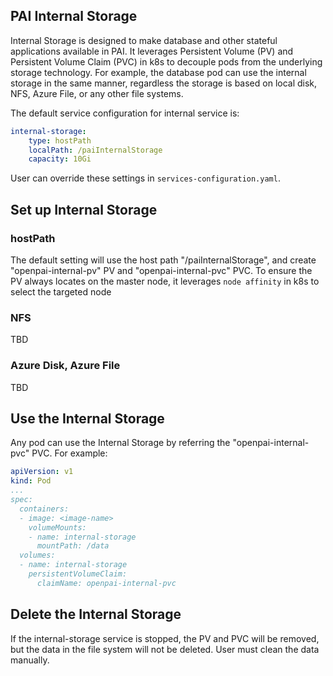 ## PAI Internal Storage

Internal Storage is designed to make database and other stateful applications available in PAI. It leverages Persistent Volume (PV) and Persistent Volume Claim (PVC) in k8s to decouple pods from the underlying storage technology. For example, the database pod can use the internal storage in the same manner, regardless the storage is based on local disk, NFS, Azure File, or any other file systems.

The default service configuration for internal service is:

```yaml
internal-storage:
    type: hostPath
    localPath: /paiInternalStorage
    capacity: 10Gi
```

User can override these settings in `services-configuration.yaml`.

## Set up Internal Storage

### hostPath

The default setting will use the host path "/paiInternalStorage", and create "openpai-internal-pv" PV and "openpai-internal-pvc" PVC. To ensure the PV always locates on the master node, it leverages `node affinity` in k8s to select the targeted node

### NFS

TBD

### Azure Disk, Azure File

TBD

## Use the Internal Storage

Any pod can use the Internal Storage by referring the "openpai-internal-pvc" PVC. For example:

```yaml
apiVersion: v1
kind: Pod
...
spec:
  containers:
  - image: <image-name>
    volumeMounts:
    - name: internal-storage
      mountPath: /data
  volumes:
  - name: internal-storage
    persistentVolumeClaim:
      claimName: openpai-internal-pvc
```

## Delete the Internal Storage

If the internal-storage service is stopped, the PV and PVC will be removed, but the data in the file system will not be deleted. User must clean the data manually.

